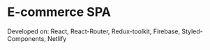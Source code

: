 # E-commerce SPA


Developed on: React, React-Router, Redux-toolkit, Firebase, Styled-Components, Netlify


